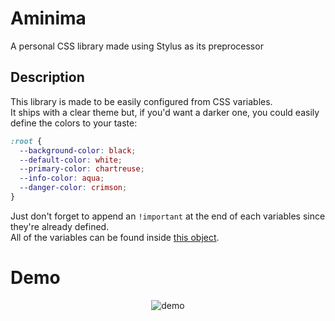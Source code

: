 # Aminima

A personal CSS library made using Stylus as its preprocessor

## Description

This library is made to be easily configured from CSS variables.  
It ships with a clear theme but, if you'd want a darker one, you could easily define the colors to your taste:

```css
:root {
  --background-color: black;
  --default-color: white;
  --primary-color: chartreuse;
  --info-color: aqua;
  --danger-color: crimson;
}
```

Just don't forget to append an `!important` at the end of each variables since they're already defined.  
All of the variables can be found inside [this object](https://github.com/shooteram/aminima/blob/master/src/variables.styl#L1).

# Demo

<p align="center">
  <img src="https://i.imgur.com/RMkZ5Xc.png" alt="demo"/>
</p>
